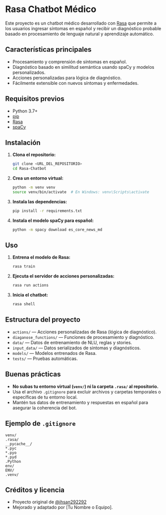 # Rasa Chatbot Médico

Este proyecto es un chatbot médico desarrollado con [Rasa](https://rasa.com/) que permite a los usuarios ingresar síntomas en español y recibir un diagnóstico probable basado en procesamiento de lenguaje natural y aprendizaje automático.

## Características principales
- Procesamiento y comprensión de síntomas en español.
- Diagnóstico basado en similitud semántica usando spaCy y modelos personalizados.
- Acciones personalizadas para lógica de diagnóstico.
- Fácilmente extensible con nuevos síntomas y enfermedades.

## Requisitos previos
- Python 3.7+
- [pip](https://pip.pypa.io/en/stable/)
- [Rasa](https://rasa.com/docs/rasa/installation/)
- [spaCy](https://spacy.io/)

## Instalación
1. **Clona el repositorio:**
   ```sh
   git clone <URL_DEL_REPOSITORIO>
   cd Rasa-Chatbot
   ```
2. **Crea un entorno virtual:**
   ```sh
   python -m venv venv
   source venv/bin/activate  # En Windows: venv\Scripts\activate
   ```
3. **Instala las dependencias:**
   ```sh
   pip install -r requirements.txt
   ```
4. **Instala el modelo spaCy para español:**
   ```sh
   python -m spacy download es_core_news_md
   ```

## Uso
1. **Entrena el modelo de Rasa:**
   ```sh
   rasa train
   ```
2. **Ejecuta el servidor de acciones personalizadas:**
   ```sh
   rasa run actions
   ```
3. **Inicia el chatbot:**
   ```sh
   rasa shell
   ```

## Estructura del proyecto
- `actions/` — Acciones personalizadas de Rasa (lógica de diagnóstico).
- `diaganose_functions/` — Funciones de procesamiento y diagnóstico.
- `data/` — Datos de entrenamiento de NLU, reglas y stories.
- `input_data/` — Datos serializados de síntomas y diagnósticos.
- `models/` — Modelos entrenados de Rasa.
- `tests/` — Pruebas automáticas.

## Buenas prácticas
- **No subas tu entorno virtual (`venv/`) ni la carpeta `.rasa/` al repositorio.**
- Usa el archivo `.gitignore` para excluir archivos y carpetas temporales o específicas de tu entorno local.
- Mantén tus datos de entrenamiento y respuestas en español para asegurar la coherencia del bot.

## Ejemplo de `.gitignore`
```
venv/
.rasa/
__pycache__/
*.pyc
*.pyo
*.pyd
.Python
env/
ENV/
.venv/
```

## Créditos y licencia
- Proyecto original de [@ihsan292292](https://github.com/ihsan292292/Rasa-Chatbot)
- Mejorado y adaptado por [Tu Nombre o Equipo].

